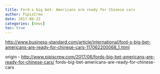 ```yaml
---
title: Ford-s big bet- Americans are ready for Chinese cars
author: PipisCrew
date: 2017-06-22
categories: [news]
toc: true
---
```


http://www.business-standard.com/article/international/ford-s-big-bet-americans-are-ready-for-chinese-cars-117062200068_1.html

origin - http://www.pipiscrew.com/2017/06/fords-big-bet-americans-are-ready-for-chinese-cars/ fords-big-bet-americans-are-ready-for-chinese-cars